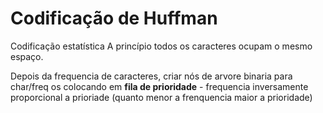 # Codificação de Huffman
Codificação estatística
A princípio todos os caracteres ocupam o mesmo espaço.

Depois da frequencia de caracteres, criar nós de arvore binaria para char/freq os colocando em **fila de prioridade**
    - frequencia inversamente proporcional a prioriade (quanto menor a frenquencia maior a prioridade)


